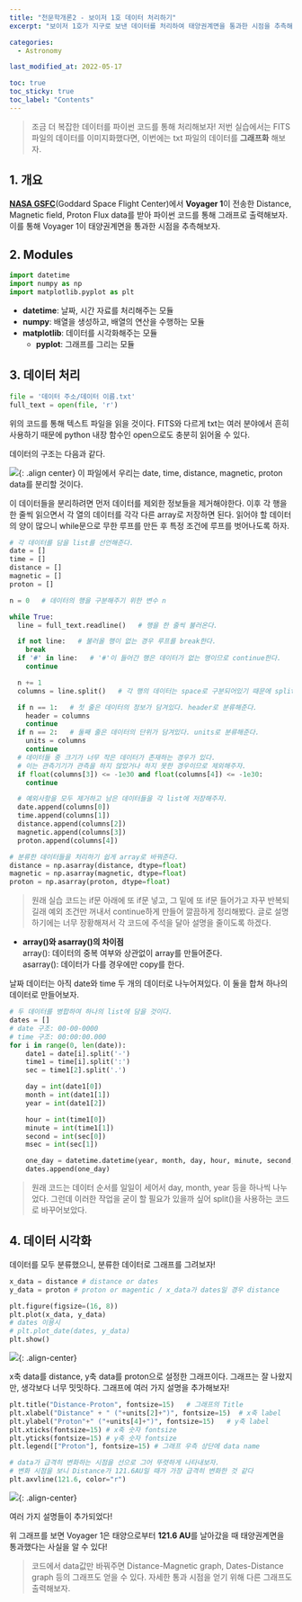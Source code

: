 ```yaml
---
title: "천문학개론2 - 보이저 1호 데이터 처리하기"
excerpt: "보이저 1호가 지구로 보낸 데이터를 처리하여 태양권계면을 통과한 시점을 추측해보자"

categories:
  - Astronomy

last_modified_at: 2022-05-17

toc: true
toc_sticky: true
toc_label: "Contents"
---
```


> 조금 더 복잡한 데이터를 파이썬 코드를 통해 처리해보자!
> 저번 실습에서는 FITS 파일의 데이터를 이미지화했다면, 이번에는 txt 파일의 데이터를 **그래프화** 해보자.

## 1. 개요

[**NASA GSFC**](https://cdaweb.gsfc.nasa.gov)(Goddard Space Flight Center)에서 **Voyager 1**이 전송한 Distance, Magnetic field, Proton Flux data를 받아 파이썬 코드를 통해 그래프로 출력해보자.
이를 통해 Voyager 1이 태양권계면을 통과한 시점을 추측해보자.

## 2. Modules

```python
import datetime
import numpy as np
import matplotlib.pyplot as plt
```

- **datetime**: 날짜, 시간 자료를 처리해주는 모듈
- **numpy**: 배열을 생성하고, 배열의 연산을 수행하는 모듈
- **matplotlib**: 데이터를 시각화해주는 모듈
  - **pyplot**: 그래프를 그리는 모듈

## 3. 데이터 처리

```python
file = '데이터 주소/데이터 이름.txt'
full_text = open(file, 'r')
```

위의 코드를 통해 텍스트 파일을 읽을 것이다. FITS와 다르게 txt는 여러 분야에서 흔히 사용하기 때문에 python 내장 함수인 open으로도 충분히 읽어올 수 있다.

데이터의 구조는 다음과 같다.

![](/assets/images/astro_day2.png){: .align center}
이 파일에서 우리는 date, time, distance, magnetic, proton data를 분리할 것이다.

이 데이터들을 분리하려면 먼저 데이터를 제외한 정보들을 제거해야한다. 이후 각 행을 한 줄씩 읽으면서 각 열의 데이터를 각각 다른 array로 저장하면 된다.
읽어야 할 데이터의 양이 많으니 while문으로 무한 루프를 만든 후 특정 조건에 루프를 벗어나도록 하자.

```python
# 각 데이터를 담을 list를 선언해준다.
date = []
time = []
distance = []
magnetic = []
proton = []

n = 0   # 데이터의 행을 구분해주기 위한 변수 n

while True:
  line = full_text.readline()   # 행을 한 줄씩 불러온다.

  if not line:   # 불러올 행이 없는 경우 루프를 break한다.
    break
  if '#' in line:   # '#'이 들어간 행은 데이터가 없는 행이므로 continue한다.
    continue

  n += 1
  columns = line.split()   # 각 행의 데이터는 space로 구분되어있기 때문에 split해준다.

  if n == 1:   # 첫 줄은 데이터의 정보가 담겨있다. header로 분류해준다.
    header = columns
    continue
  if n == 2:   # 둘째 줄은 데이터의 단위가 담겨있다. units로 분류해준다.
    units = columns
    continue
  # 데이터들 중 크기가 너무 작은 데이터가 존재하는 경우가 있다.
  # 이는 관측기기가 관측을 하지 않았거나 하지 못한 경우이므로 제외해주자.
  if float(columns[3]) <= -1e30 and float(columns[4]) <= -1e30:
    continue

  # 예외사항을 모두 제거하고 남은 데이터들을 각 list에 저장해주자.
  date.append(columns[0])
  time.append(columns[1])
  distance.append(columns[2])
  magnetic.append(columns[3])
  proton.append(columns[4])

# 분류한 데이터들을 처리하기 쉽게 array로 바꿔준다.
distance = np.asarray(distance, dtype=float)
magnetic = np.asarray(magnetic, dtype=float)
proton = np.asarray(proton, dtype=float)
```

> 원래 실습 코드는 if문 아래에 또 if문 넣고, 그 밑에 또 if문 들어가고 자꾸 반복되길래 예외 조건만 꺼내서 continue하게 만들어 깔끔하게 정리해봤다.
> 글로 설명하기에는 너무 장황해져서 각 코드에 주석을 달아 설명을 줄이도록 하겠다.

- **array()와 asarray()의 차이점**  
  array(): 데이터의 중복 여부와 상관없이 array를 만들어준다.  
  asarray(): 데이터가 다를 경우에만 copy를 한다.

날짜 데이터는 아직 date와 time 두 개의 데이터로 나누어져있다. 이 둘을 합쳐 하나의 데이터로 만들어보자.

```python
# 두 데이터를 병합하여 하나의 list에 담을 것이다.
dates = []
# date 구조: 00-00-0000
# time 구조: 00:00:00.000
for i in range(0, len(date)):
    date1 = date[i].split('-')
    time1 = time[i].split(':')
    sec = time1[2].split('.')

    day = int(date1[0])
    month = int(date1[1])
    year = int(date1[2])

    hour = int(time1[0])
    minute = int(time1[1])
    second = int(sec[0])
    msec = int(sec[1])

    one_day = datetime.datetime(year, month, day, hour, minute, second, msec)
    dates.append(one_day)
```

> 원래 코드는 데이터 순서를 일일이 세어서 day, month, year 등을 하나씩 나누었다.
> 그런데 이러한 작업을 굳이 할 필요가 있을까 싶어 split()을 사용하는 코드로 바꾸어보았다.

## 4. 데이터 시각화

데이터를 모두 분류했으니, 분류한 데이터로 그래프를 그려보자!

```python
x_data = distance # distance or dates
y_data = proton # proton or magentic / x_data가 dates일 경우 distance

plt.figure(figsize=(16, 8))
plt.plot(x_data, y_data)
# dates 이용시
# plt.plot_date(dates, y_data)
plt.show()
```

![](/assets/images/day2/Figure_1.png){: .align-center}

x축 data를 distance, y축 data를 proton으로 설정한 그래프이다. 그래프는 잘 나왔지만, 생각보다 너무 밋밋하다. 그래프에 여러 가지 설명을 추가해보자!

```python
plt.title("Distance-Proton", fontsize=15)   # 그래프의 Title
plt.xlabel("Distance" + " ("+units[2]+")", fontsize=15)  # x축 label
plt.ylabel("Proton"+" ("+units[4]+")", fontsize=15)   # y축 label
plt.xticks(fontsize=15) # x축 숫자 fontsize
plt.yticks(fontsize=15) # y축 숫자 fontsize
plt.legend(["Proton"], fontsize=15) # 그래프 우측 상단에 data name

# data가 급격히 변화하는 시점을 선으로 그어 뚜렷하게 나타내보자.
# 변화 시점을 보니 Distance가 121.6AU일 때가 가장 급격히 변화한 것 같다
plt.axvline(121.6, color="r")
```

![](/assets/images/day2/Figure_2.png){: .align-center}

여러 가지 설명들이 추가되었다!

위 그래프를 보면 Voyager 1은 태양으로부터 **121.6 AU**를 날아갔을 때 태양권계면을 통과했다는 사실을 알 수 있다!

> 코드에서 data값만 바꿔주면 Distance-Magnetic graph, Dates-Distance graph 등의 그래프도 얻을 수 있다.
> 자세한 통과 시점을 얻기 위해 다른 그래프도 출력해보자.
